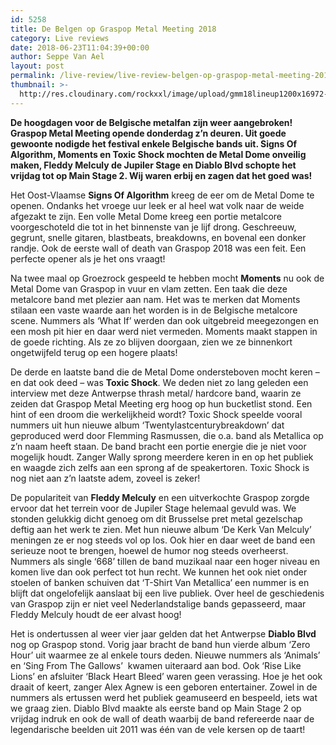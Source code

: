 ```yaml
---
id: 5258
title: De Belgen op Graspop Metal Meeting 2018
category: Live reviews
date: 2018-06-23T11:04:39+00:00
author: Seppe Van Ael
layout: post
permalink: /live-review/live-review-belgen-op-graspop-metal-meeting-2018/
thumbnail: >-
  http://res.cloudinary.com/rockxxl/image/upload/gmm18lineup1200x16972-5.jpg
---
```

**De hoogdagen voor de Belgische metalfan zijn weer aangebroken! Graspop Metal Meeting opende donderdag z’n deuren. Uit goede gewoonte nodigde het festival enkele Belgische bands uit. Signs Of Algorithm, Moments en Toxic Shock mochten de Metal Dome onveilig maken, Fleddy Melculy de Jupiler Stage en Diablo Blvd schopte het vrijdag tot op Main Stage 2. Wij waren erbij en zagen dat het goed was!**

Het Oost-Vlaamse **Signs Of Algorithm** kreeg de eer om de Metal Dome te openen. Ondanks het vroege uur leek er al heel wat volk naar de weide afgezakt te zijn. Een volle Metal Dome kreeg een portie metalcore voorgeschoteld die tot in het binnenste van je lijf drong. Geschreeuw, gegrunt, snelle gitaren, blastbeats, breakdowns, en bovenal een donker randje. Ook de eerste wall of death van Graspop 2018 was een feit. Een perfecte opener als je het ons vraagt!

Na twee maal op Groezrock gespeeld te hebben mocht **Moments** nu ook de Metal Dome van Graspop in vuur en vlam zetten. Een taak die deze metalcore band met plezier aan nam. Het was te merken dat Moments stilaan een vaste waarde aan het worden is in de Belgische metalcore scene. Nummers als ‘What If’ werden dan ook uitgebreid meegezongen en een mosh pit hier en daar werd niet vermeden. Moments maakt stappen in de goede richting. Als ze zo blijven doorgaan, zien we ze binnenkort ongetwijfeld terug op een hogere plaats!

De derde en laatste band die de Metal Dome ondersteboven mocht keren – en dat ook deed – was **Toxic Shock**. We deden niet zo lang geleden een interview met deze Antwerpse thrash metal/ hardcore band, waarin ze zeiden dat Graspop Metal Meeting erg hoog op hun bucketlist stond. Een hint of een droom die werkelijkheid wordt? Toxic Shock speelde vooral nummers uit hun nieuwe album ‘Twentylastcenturybreakdown’ dat geproduced werd door Flemming Rasmussen, die o.a. band als Metallica op z’n naam heeft staan. De band bracht een portie energie die je niet voor mogelijk houdt. Zanger Wally sprong meerdere keren in en op het publiek en waagde zich zelfs aan een sprong af de speakertoren. Toxic Shock is nog niet aan z’n laatste adem, zoveel is zeker!

De populariteit van **Fleddy Melculy** en een uitverkochte Graspop zorgde ervoor dat het terrein voor de Jupiler Stage helemaal gevuld was. We stonden gelukkig dicht genoeg om dit Brusselse pret metal gezelschap deftig aan het werk te zien. Met hun nieuwe album ‘De Kerk Van Melculy’ meningen ze er nog steeds vol op los. Ook hier en daar weet de band een serieuze noot te brengen, hoewel de humor nog steeds overheerst. Nummers als single ‘668’ tillen de band muzikaal naar een hoger niveau en komen live dan ook perfect tot hun recht. We kunnen het ook niet onder stoelen of banken schuiven dat ‘T-Shirt Van Metallica’ een nummer is en blijft dat ongelofelijk aanslaat bij een live publiek. Over heel de geschiedenis van Graspop zijn er niet veel Nederlandstalige bands gepasseerd, maar Fleddy Melculy houdt de eer alvast hoog!

Het is ondertussen al weer vier jaar gelden dat het Antwerpse **Diablo Blvd** nog op Graspop stond. Vorig jaar bracht de band hun vierde album ‘Zero Hour’ uit waarmee ze al enkele tours deden. Nieuwe nummers als ‘Animals’ en ‘Sing From The Gallows’  kwamen uiteraard aan bod. Ook ‘Rise Like Lions’ en afsluiter ‘Black Heart Bleed’ waren geen verassing. Hoe je het ook draait of keert, zanger Alex Agnew is een geboren entertainer. Zowel in de nummers als ertussen werd het publiek geamuseerd en bespeeld, iets wat we graag zien. Diablo Blvd maakte als eerste band op Main Stage 2 op vrijdag indruk en ook de wall of death waarbij de band refereerde naar de legendarische beelden uit 2011 was één van de vele kersen op de taart!